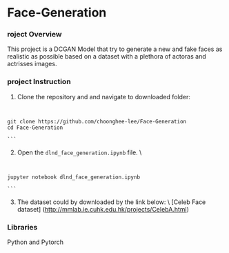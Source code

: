 # Face-Generation
### roject Overview
This project is a DCGAN Model that try to generate a new and fake faces as realistic as possible based on a dataset with a plethora of actoras and actrisses images.

### project Instruction
  1. Clone the repository and and navigate to downloaded folder:
        ```
	
	git clone https://github.com/choonghee-lee/Face-Generation
	cd Face-Generation
	
	```
  2. Open the ```dlnd_face_generation.ipynb``` file. \\
        ```
	
	jupyter notebook dlnd_face_generation.ipynb
	
	```
  3.   The dataset could by downloaded by the link below: \\
       [Celeb Face dataset] (http://mmlab.ie.cuhk.edu.hk/projects/CelebA.html)

### Libraries
  Python and Pytorch



